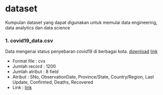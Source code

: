# dataset

Kumpulan dataset yang dapat digunakan untuk memulai data engineering, data analytics dan data science

### 1. covid19_data.csv
Data mengenai status penyebaran covid19 di berbagai kota. 
[download](https://raw.githubusercontent.com/project303/dataset/master/covid19_data.csv)
[link](https://github.com/project303/dataset/blob/master/covid19_data.csv)
- Format file     : cvs
- Jumlah record   : 1200
- Jumlah atribut  : 8 field
- Atribut         : SNo, ObservationDate, Province/State, Country/Region, Last Update, Confirmed, Deaths, Recovered
- Link            : [link](https://github.com/project303/YavaCE-Cookbook/blob/master/Persiapan%20Hardware.md)
